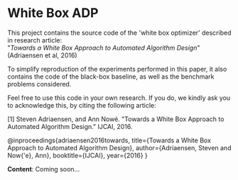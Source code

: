 # White Box ADP 
This project contains the source code of the 'white box optimizer' described in research article: <br />
"*Towards a White Box Approach to Automated Algorithm Design*" (Adriaensen et al, 2016)

To simplify reproduction of the experiments performed in this paper, 
it also contains the code of the black-box baseline, as well as the benchmark problems considered.

Feel free to use this code in your own research.
If you do, we kindly ask you to acknowledge this, by citing the following article:

[1] Steven Adriaensen, and Ann Nowé. "Towards a White Box Approach to Automated Algorithm Design." IJCAI, 2016.

@inproceedings{adriaensen2016towards,
  title={Towards a White Box Approach to Automated Algorithm Design},
  author={Adriaensen, Steven and Now{\'e}, Ann},
  booktitle={IJCAI},
  year={2016}
}

**Content**:
Coming soon...
